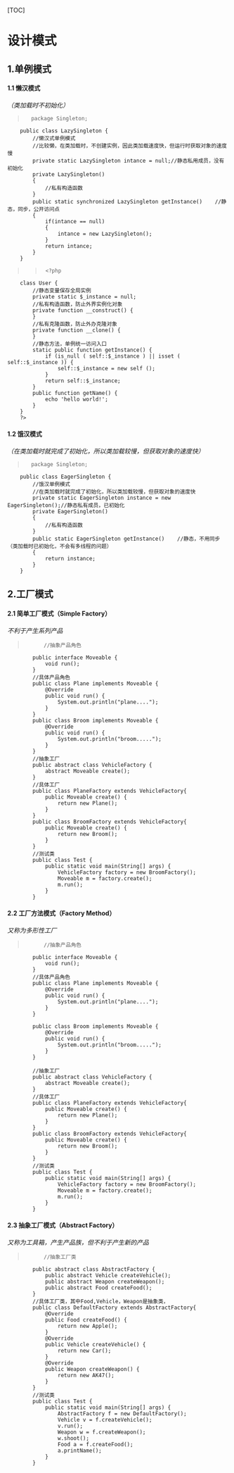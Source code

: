[TOC]
# 设计模式
## 1.单例模式
#### 1.1 懒汉模式 
*（类加载时不初始化）*
>		package Singleton;
		public class LazySingleton {
		    //懒汉式单例模式
		    //比较懒，在类加载时，不创建实例，因此类加载速度快，但运行时获取对象的速度慢
		    private static LazySingleton intance = null;//静态私用成员，没有初始化
		    private LazySingleton()
		    {
		        //私有构造函数
		    }
		    public static synchronized LazySingleton getInstance()    //静态，同步，公开访问点
		    {
		        if(intance == null)
		        {
		            intance = new LazySingleton();
		        }
		        return intance;
		    }
		}

>>		<?php
		class User {
		    //静态变量保存全局实例
		    private static $_instance = null;
		    //私有构造函数，防止外界实例化对象
		    private function __construct() {
		    }
		    //私有克隆函数，防止外办克隆对象
		    private function __clone() {
		    }
		    //静态方法，单例统一访问入口
		    static public function getInstance() {
		        if (is_null ( self::$_instance ) || isset ( self::$_instance )) {
		            self::$_instance = new self ();
		        }
		        return self::$_instance;
		    }
		    public function getName() {
		        echo 'hello world!';
		    }
		}
		?>

#### 1.2 饿汉模式
*（在类加载时就完成了初始化，所以类加载较慢，但获取对象的速度快）*
>		package Singleton;
		public class EagerSingleton {
		    //饿汉单例模式
		    //在类加载时就完成了初始化，所以类加载较慢，但获取对象的速度快
		    private static EagerSingleton instance = new EagerSingleton();//静态私有成员，已初始化
		    private EagerSingleton() 
		    {
		        //私有构造函数
		    }
		    public static EagerSingleton getInstance()    //静态，不用同步（类加载时已初始化，不会有多线程的问题）
		    {
		        return instance;
		    }
		}


## 2.工厂模式
#### 2.1 简单工厂模式（Simple Factory）
*不利于产生系列产品*
>			//抽象产品角色
			public interface Moveable {
			    void run();
			}
			//具体产品角色
			public class Plane implements Moveable {
			    @Override
			    public void run() {
			        System.out.println("plane....");
			    }
			}
			public class Broom implements Moveable {
			    @Override
			    public void run() {
			        System.out.println("broom.....");
			    }
			}
			//抽象工厂
			public abstract class VehicleFactory {
			    abstract Moveable create();
			}
			//具体工厂
			public class PlaneFactory extends VehicleFactory{
			    public Moveable create() {
			        return new Plane();
			    }
			}
			public class BroomFactory extends VehicleFactory{
			    public Moveable create() {
			        return new Broom();
			    }
			}
			//测试类
			public class Test {
			    public static void main(String[] args) {
			        VehicleFactory factory = new BroomFactory();
			        Moveable m = factory.create();
			        m.run();
			    }
			}


#### 2.2 工厂方法模式（Factory Method）
*又称为多形性工厂*
>			//抽象产品角色
			public interface Moveable {
			    void run();
			}
			//具体产品角色
			public class Plane implements Moveable {
			    @Override
			    public void run() {
			        System.out.println("plane....");
			    }
			}

			public class Broom implements Moveable {
			    @Override
			    public void run() {
			        System.out.println("broom.....");
			    }
			}

			//抽象工厂
			public abstract class VehicleFactory {
			    abstract Moveable create();
			}
			//具体工厂
			public class PlaneFactory extends VehicleFactory{
			    public Moveable create() {
			        return new Plane();
			    }
			}
			public class BroomFactory extends VehicleFactory{
			    public Moveable create() {
			        return new Broom();
			    }
			}
			//测试类
			public class Test {
			    public static void main(String[] args) {
			        VehicleFactory factory = new BroomFactory();
			        Moveable m = factory.create();
			        m.run();
			    }
			}


#### 2.3 抽象工厂模式（Abstract Factory）
*又称为工具箱，产生产品族，但不利于产生新的产品*
>			//抽象工厂类
			public abstract class AbstractFactory {
			    public abstract Vehicle createVehicle();
			    public abstract Weapon createWeapon();
			    public abstract Food createFood();
			}
			//具体工厂类，其中Food,Vehicle，Weapon是抽象类，
			public class DefaultFactory extends AbstractFactory{
			    @Override
			    public Food createFood() {
			        return new Apple();
			    }
			    @Override
			    public Vehicle createVehicle() {
			        return new Car();
			    }
			    @Override
			    public Weapon createWeapon() {
			        return new AK47();
			    }
			}
			//测试类
			public class Test {
			    public static void main(String[] args) {
			        AbstractFactory f = new DefaultFactory();
			        Vehicle v = f.createVehicle();
			        v.run();
			        Weapon w = f.createWeapon();
			        w.shoot();
			        Food a = f.createFood();
			        a.printName();
			    }
			}


[^1]:text